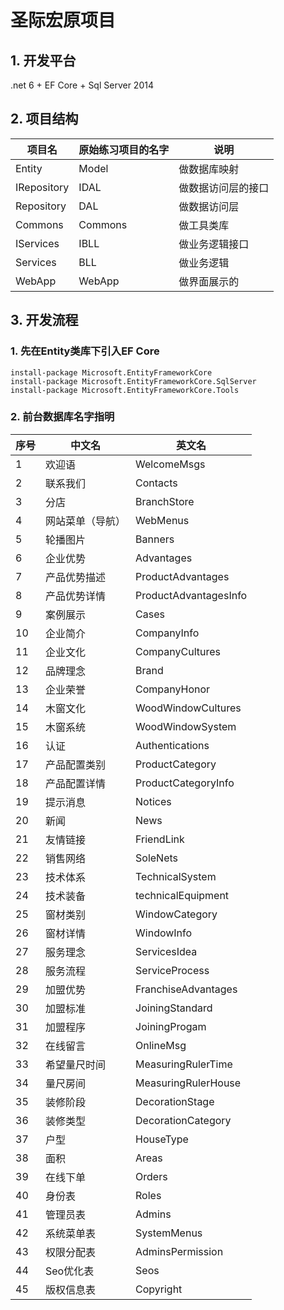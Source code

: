 # 圣际宏原项目

## 1. 开发平台

.net 6 + EF Core + Sql Server 2014

## 2. 项目结构

| 项目名      | 原始练习项目的名字 | 说明               |
| ----------- | ------------------ | ------------------ |
| Entity      | Model              | 做数据库映射       |
| IRepository | IDAL               | 做数据访问层的接口 |
| Repository  | DAL                | 做数据访问层       |
| Commons     | Commons            | 做工具类库         |
| IServices   | IBLL               | 做业务逻辑接口     |
| Services    | BLL                | 做业务逻辑         |
| WebApp      | WebApp             | 做界面展示的       |

## 3. 开发流程

### 1. 先在Entity类库下引入EF Core

``` shell
install-package Microsoft.EntityFrameworkCore 
install-package Microsoft.EntityFrameworkCore.SqlServer
install-package Microsoft.EntityFrameworkCore.Tools
```

### 2. 前台数据库名字指明

| 序号 | 中文名           | 英文名                |
| ---- | ---------------- | --------------------- |
| 1    | 欢迎语           | WelcomeMsgs           |
| 2    | 联系我们         | Contacts              |
| 3    | 分店             | BranchStore           |
| 4    | 网站菜单（导航） | WebMenus              |
| 5    | 轮播图片         | Banners               |
| 6    | 企业优势         | Advantages            |
| 7    | 产品优势描述     | ProductAdvantages     |
| 8    | 产品优势详情     | ProductAdvantagesInfo |
| 9    | 案例展示         | Cases                 |
| 10   | 企业简介         | CompanyInfo           |
| 11   | 企业文化         | CompanyCultures       |
| 12   | 品牌理念         | Brand                 |
| 13   | 企业荣誉         | CompanyHonor          |
| 14   | 木窗文化         | WoodWindowCultures    |
| 15   | 木窗系统         | WoodWindowSystem      |
| 16   | 认证             | Authentications       |
| 17   | 产品配置类别     | ProductCategory       |
| 18   | 产品配置详情     | ProductCategoryInfo   |
| 19   | 提示消息         | Notices               |
| 20   | 新闻             | News                  |
| 21   | 友情链接         | FriendLink            |
| 22   | 销售网络         | SoleNets              |
| 23   | 技术体系         | TechnicalSystem       |
| 24   | 技术装备         | technicalEquipment    |
| 25   | 窗材类别         | WindowCategory        |
| 26   | 窗材详情         | WindowInfo            |
| 27   | 服务理念         | ServicesIdea          |
| 28   | 服务流程         | ServiceProcess        |
| 29   | 加盟优势         | FranchiseAdvantages   |
| 30   | 加盟标准         | JoiningStandard       |
| 31   | 加盟程序         | JoiningProgam         |
| 32   | 在线留言         | OnlineMsg             |
| 33   | 希望量尺时间     | MeasuringRulerTime    |
| 34   | 量尺房间         | MeasuringRulerHouse   |
| 35   | 装修阶段         | DecorationStage       |
| 36   | 装修类型         | DecorationCategory    |
| 37   | 户型             | HouseType             |
| 38   | 面积             | Areas                 |
| 39   | 在线下单         | Orders                |
| 40   | 身份表           | Roles                 |
| 41   | 管理员表         | Admins                |
| 42   | 系统菜单表       | SystemMenus           |
| 43   | 权限分配表       | AdminsPermission      |
| 44   | Seo优化表        | Seos                  |
| 45   | 版权信息表       | Copyright             |

